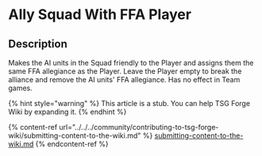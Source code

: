 # Ally Squad With FFA Player

## Description
Makes the AI units in the Squad friendly to the Player and assigns them the same FFA allegiance as the Player. Leave the Player empty to break the alliance and remove the AI units' FFA allegiance. Has no effect in Team games.


{% hint style="warning" %}
This article is a stub. You can help TSG Forge Wiki by expanding it.
{% endhint %}

{% content-ref url="../../../community/contributing-to-tsg-forge-wiki/submitting-content-to-the-wiki.md" %}
[submitting-content-to-the-wiki.md](../../../community/contributing-to-tsg-forge-wiki/submitting-content-to-the-wiki.md)
{% endcontent-ref %}

